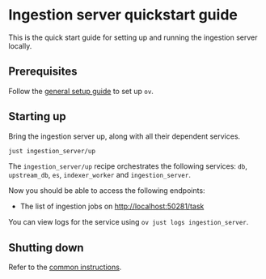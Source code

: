 # Ingestion server quickstart guide

This is the quick start guide for setting up and running the ingestion server
locally.

## Prerequisites

Follow the [general setup guide](/general/general_setup.md) to set up `ov`.

## Starting up

Bring the ingestion server up, along with all their dependent services.

```bash
just ingestion_server/up
```

The `ingestion_server/up` recipe orchestrates the following services: `db`,
`upstream_db`, `es`, `indexer_worker` and `ingestion_server`.

Now you should be able to access the following endpoints:

- The list of ingestion jobs on
  [http://localhost:50281/task](http://localhost:50281/task)

You can view logs for the service using `ov just logs ingestion_server`.

## Shutting down

Refer to the [common instructions](/general/quickstart.md#shutting-down).
